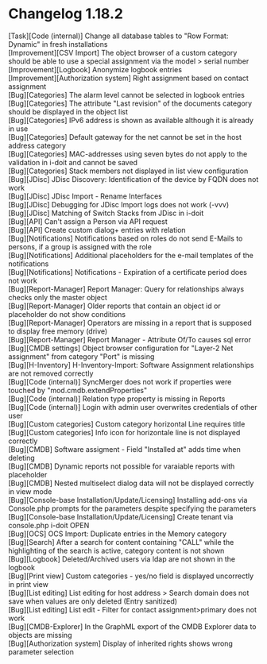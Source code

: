 # Changelog 1.18.2

[Task][Code (internal)]                           Change all database tables to "Row Format: Dynamic" in fresh installations<br>
[Improvement][CSV Import]                         The object browser of a custom category should be able to use a special assignment via the model > serial number<br>
[Improvement][Logbook]                            Anonymize logbook entries<br>
[Improvement][Authorization system]               Right assignment based on contact assignment<br>
[Bug][Categories]                                 The alarm level cannot be selected in logbook entries<br>
[Bug][Categories]                                 The attribute "Last revision" of the documents category should be displayed in the object list<br>
[Bug][Categories]                                 IPv6 address is shown as available although it is already in use<br>
[Bug][Categories]                                 Default gateway for the net cannot be set in the host address category<br>
[Bug][Categories]                                 MAC-addresses using seven bytes do not apply to the validation in i-doit and cannot be saved<br>
[Bug][Categories]                                 Stack members not displayed in list view configuration<br>
[Bug][JDisc]                                      JDisc Discovery: Identification of the device by FQDN does not work<br>
[Bug][JDisc]                                      JDisc Import - Rename Interfaces<br>
[Bug][JDisc]                                      Debugging for JDisc Import logs does not work (-vvv)<br>
[Bug][JDisc]                                      Matching of Switch Stacks from JDisc in i-doit<br>
[Bug][API]                                        Can't assign a Person via API request<br>
[Bug][API]                                        Create custom dialog+ entries with relation<br>
[Bug][Notifications]                              Notifications based on roles do not send E-Mails to persons, if a group is assigned with the role<br>
[Bug][Notifications]                              Additional placeholders for the e-mail templates of the notifications<br>
[Bug][Notifications]                              Notifications - Expiration of a certificate period does not work<br>
[Bug][Report-Manager]                             Report Manager: Query for relationships always checks only the master object<br>
[Bug][Report-Manager]                             Older reports that contain an object id or placeholder do not show conditions<br>
[Bug][Report-Manager]                             Operators are missing in a report that is supposed to display free memory (drive)<br>
[Bug][Report-Manager]                             Report Manager - Attribute Of/To causes sql error<br>
[Bug][CMDB settings]                              Object browser configuration for "Layer-2 Net assignment" from category "Port" is missing<br>
[Bug][H-Inventory]                                H-Inventory-Import: Software Assignment relationships are not removed correctly<br>
[Bug][Code (internal)]                            SyncMerger does not work if properties were touched by "mod.cmdb.extendProperties"<br>
[Bug][Code (internal)]                            Relation type property is missing in Reports<br>
[Bug][Code (internal)]                            Login with admin user overwrites credentials of other user<br>
[Bug][Custom categories]                          Custom category horizontal Line requires title<br>
[Bug][Custom categories]                          Info icon for horizontale line is not displayed correctly<br>
[Bug][CMDB]                                       Software assigment - Field "Installed at" adds time when deleting<br>
[Bug][CMDB]                                       Dynamic reports not possible for varaiable reports with placeholder<br>
[Bug][CMDB]                                       Nested multiselect dialog data will not be displayed correctly in view mode<br>
[Bug][Console-base Installation/Update/Licensing] Installing add-ons via Console.php prompts for the parameters despite specifying the parameters<br>
[Bug][Console-base Installation/Update/Licensing] Create tenant via console.php i-doit OPEN<br>
[Bug][OCS]                                        OCS Import: Duplicate entries in the Memory category<br>
[Bug][Search]                                     After a search for content containing "CALL" while the highlighting of the search is active, category content is not shown<br>
[Bug][Logbook]                                    Deleted/Archived users via ldap are not shown in the logbook<br>
[Bug][Print view]                                 Custom categories - yes/no field is displayed uncorrectly in print view<br>
[Bug][List editing]                               List editing for host address > Search domain does not save when values are only deleted (Entry sanitized)<br>
[Bug][List editing]                               List edit - Filter for contact assignment>primary does not work<br>
[Bug][CMDB-Explorer]                              In the GraphML export of the CMDB Explorer data to objects are missing<br>
[Bug][Authorization system]                       Display of inherited rights shows wrong parameter selection<br>
